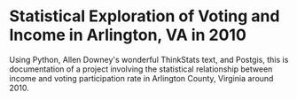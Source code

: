 # Statistical Exploration of Voting and Income in Arlington, VA in 2010

Using Python, Allen Downey's wonderful ThinkStats text, and Postgis, this is
documentation of a project involving the statistical relationship between
income and voting participation rate in Arlington County, Virginia around
2010.
